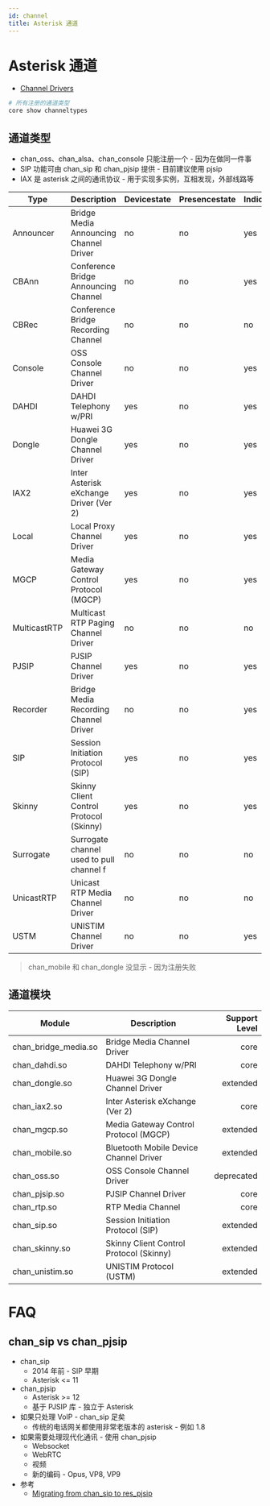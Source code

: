 ```yaml
---
id: channel
title: Asterisk 通道
---
```


# Asterisk 通道

- [Channel Drivers](https://wiki.asterisk.org/wiki/display/AST/Channel+Drivers)

```bash
# 所有注册的通道类型
core show channeltypes
```

## 通道类型

- chan_oss、chan_alsa、chan_console 只能注册一个 - 因为在做同一件事
- SIP 功能可由 chan_sip 和 chan_pjsip 提供 - 目前建议使用 pjsip
- IAX 是 asterisk 之间的通讯协议 - 用于实现多实例，互相发现，外部线路等

| Type         | Description                              | Devicestate | Presencestate | Indications | Transfer |
| ------------ | ---------------------------------------- | ----------- | ------------- | ----------- | -------- |
| Announcer    | Bridge Media Announcing Channel Driver   | no          | no            | yes         | no       |
| CBAnn        | Conference Bridge Announcing Channel     | no          | no            | yes         | no       |
| CBRec        | Conference Bridge Recording Channel      | no          | no            | no          | no       |
| Console      | OSS Console Channel Driver               | no          | no            | yes         | no       |
| DAHDI        | DAHDI Telephony w/PRI                    | yes         | no            | yes         | no       |
| Dongle       | Huawei 3G Dongle Channel Driver          | yes         | no            | yes         | no       |
| IAX2         | Inter Asterisk eXchange Driver (Ver 2)   | yes         | no            | yes         | yes      |
| Local        | Local Proxy Channel Driver               | yes         | no            | yes         | no       |
| MGCP         | Media Gateway Control Protocol (MGCP)    | yes         | no            | yes         | no       |
| MulticastRTP | Multicast RTP Paging Channel Driver      | no          | no            | no          | no       |
| PJSIP        | PJSIP Channel Driver                     | yes         | no            | yes         | yes      |
| Recorder     | Bridge Media Recording Channel Driver    | no          | no            | yes         | no       |
| SIP          | Session Initiation Protocol (SIP)        | yes         | no            | yes         | yes      |
| Skinny       | Skinny Client Control Protocol (Skinny)  | yes         | no            | yes         | no       |
| Surrogate    | Surrogate channel used to pull channel f | no          | no            | no          | no       |
| UnicastRTP   | Unicast RTP Media Channel Driver         | no          | no            | no          | no       |
| USTM         | UNISTIM Channel Driver                   | no          | no            | yes         | no       |

> chan_mobile 和 chan_dongle 没显示 - 因为注册失败

## 通道模块

| Module               | Description                             | Support Level |
| -------------------- | --------------------------------------- | ------------: |
| chan_bridge_media.so | Bridge Media Channel Driver             |          core |
| chan_dahdi.so        | DAHDI Telephony w/PRI                   |          core |
| chan_dongle.so       | Huawei 3G Dongle Channel Driver         |      extended |
| chan_iax2.so         | Inter Asterisk eXchange (Ver 2)         |          core |
| chan_mgcp.so         | Media Gateway Control Protocol (MGCP)   |      extended |
| chan_mobile.so       | Bluetooth Mobile Device Channel Driver  |      extended |
| chan_oss.so          | OSS Console Channel Driver              |    deprecated |
| chan_pjsip.so        | PJSIP Channel Driver                    |          core |
| chan_rtp.so          | RTP Media Channel                       |          core |
| chan_sip.so          | Session Initiation Protocol (SIP)       |      extended |
| chan_skinny.so       | Skinny Client Control Protocol (Skinny) |      extended |
| chan_unistim.so      | UNISTIM Protocol (USTM)                 |      extended |


# FAQ

## chan_sip vs chan_pjsip

- chan_sip
  - 2014 年前 - SIP 早期
  - Asterisk <= 11
- chan_pjsip
  - Asterisk >= 12
  - 基于 PJSIP 库 - 独立于 Asterisk
- 如果只处理 VoIP - chan_sip 足矣
  - 传统的电话网关都使用非常老版本的 asterisk - 例如 1.8
- 如果需要处理现代化通讯 - 使用 chan_pjsip
  - Websocket
  - WebRTC
  - 视频
  - 新的编码 - Opus, VP8, VP9
- 参考
  - [Migrating from chan_sip to res_pjsip](https://wiki.asterisk.org/wiki/display/AST/Migrating+from+chan_sip+to+res_pjsip)
